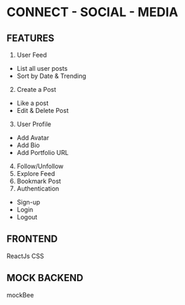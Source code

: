 # CONNECT - SOCIAL - MEDIA

## FEATURES

1. User Feed
 - List all user posts
 - Sort by Date & Trending
2. Create a Post
 - Like a post
 - Edit & Delete Post
3. User Profile
 - Add Avatar
 - Add Bio
 - Add Portfolio URL
4. Follow/Unfollow
5. Explore Feed
6. Bookmark Post
7. Authentication
  - Sign-up
  - Login
  - Logout

## FRONTEND
ReactJs
CSS

## MOCK BACKEND
mockBee
